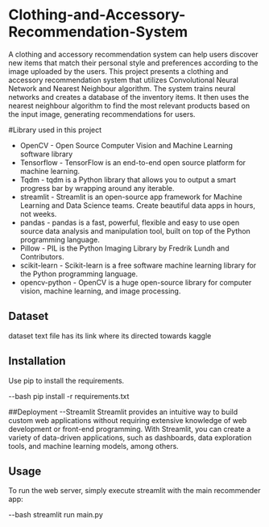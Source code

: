 # Clothing-and-Accessory-Recommendation-System
A clothing and accessory recommendation system can help users discover new items that match their personal style and preferences according to the image uploaded by the users. This project presents a clothing and accessory recommendation system that utilizes Convolutional Neural Network and Nearest Neighbour algorithm. The system trains neural networks and creates a database of the inventory items. It then uses the nearest neighbour algorithm to find the most relevant products based on the input image, generating recommendations for users. 


#Library used in this project
- OpenCV - Open Source Computer Vision and Machine Learning software library
- Tensorflow - TensorFlow is an end-to-end open source platform for machine learning.
- Tqdm - tqdm is a Python library that allows you to output a smart progress bar by wrapping around any iterable.
- streamlit - Streamlit is an open-source app framework for Machine Learning and Data Science teams. Create beautiful data apps in hours, not weeks.
- pandas - pandas is a fast, powerful, flexible and easy to use open source data analysis and manipulation tool, built on top of the Python programming language.
- Pillow - PIL is the Python Imaging Library by Fredrik Lundh and Contributors.
- scikit-learn - Scikit-learn is a free software machine learning library for the Python programming language.
- opencv-python - OpenCV is a huge open-source library for computer vision, machine learning, and image processing.


## Dataset 
dataset text file has its link where its directed towards kaggle

## Installation

Use pip to install the requirements.

--bash
pip install -r requirements.txt

##Deployment --Streamlit
Streamlit provides an intuitive way to build custom web applications without requiring extensive knowledge of web development or front-end programming. With Streamlit, you can create a variety of data-driven applications, such as dashboards, data exploration tools, and machine learning models, among others.
## Usage

To run the web server, simply execute streamlit with the main recommender app:

--bash
streamlit run main.py

